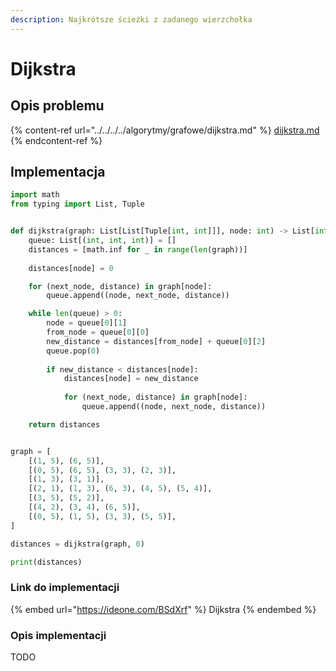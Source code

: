 ```yaml
---
description: Najkrótsze ścieżki z zadanego wierzchołka
---
```


# Dijkstra

## Opis problemu

{% content-ref url="../../../../algorytmy/grafowe/dijkstra.md" %}
[dijkstra.md](../../../../algorytmy/grafowe/dijkstra.md)
{% endcontent-ref %}

## Implementacja

```python
import math
from typing import List, Tuple


def dijkstra(graph: List[List[Tuple[int, int]]], node: int) -> List[int]:
    queue: List[(int, int, int)] = []
    distances = [math.inf for _ in range(len(graph))]
        
    distances[node] = 0

    for (next_node, distance) in graph[node]:
        queue.append((node, next_node, distance))

    while len(queue) > 0:
        node = queue[0][1]
        from_node = queue[0][0]
        new_distance = distances[from_node] + queue[0][2]
        queue.pop(0)
        
        if new_distance < distances[node]:
            distances[node] = new_distance
            
            for (next_node, distance) in graph[node]:
                queue.append((node, next_node, distance))

    return distances


graph = [
    [(1, 5), (6, 5)],
    [(0, 5), (6, 5), (3, 3), (2, 3)],
    [(1, 3), (3, 1)],
    [(2, 1), (1, 3), (6, 3), (4, 5), (5, 4)],
    [(3, 5), (5, 2)],
    [(4, 2), (3, 4), (6, 5)],
    [(0, 5), (1, 5), (3, 3), (5, 5)],
]

distances = dijkstra(graph, 0)

print(distances)
```

### Link do implementacji

{% embed url="https://ideone.com/BSdXrf" %}
Dijkstra
{% endembed %}

### Opis implementacji

TODO
